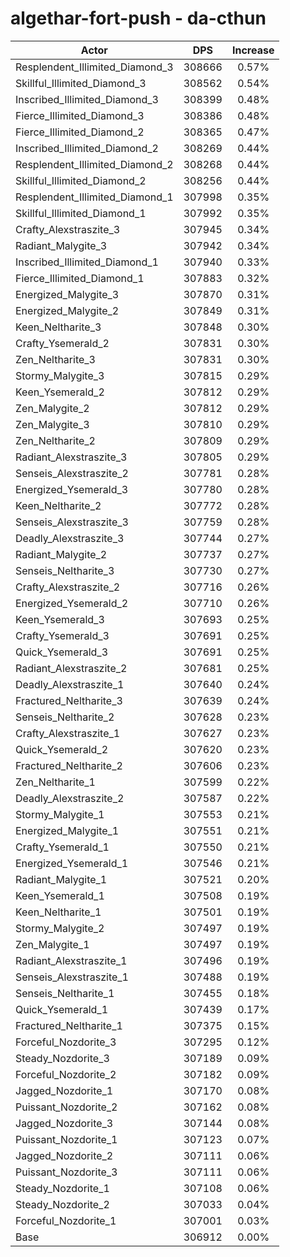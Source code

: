 # algethar-fort-push - da-cthun
| Actor | DPS | Increase |
|---|:---:|:---:|
|Resplendent_Illimited_Diamond_3|308666|0.57%|
|Skillful_Illimited_Diamond_3|308562|0.54%|
|Inscribed_Illimited_Diamond_3|308399|0.48%|
|Fierce_Illimited_Diamond_3|308386|0.48%|
|Fierce_Illimited_Diamond_2|308365|0.47%|
|Inscribed_Illimited_Diamond_2|308269|0.44%|
|Resplendent_Illimited_Diamond_2|308268|0.44%|
|Skillful_Illimited_Diamond_2|308256|0.44%|
|Resplendent_Illimited_Diamond_1|307998|0.35%|
|Skillful_Illimited_Diamond_1|307992|0.35%|
|Crafty_Alexstraszite_3|307945|0.34%|
|Radiant_Malygite_3|307942|0.34%|
|Inscribed_Illimited_Diamond_1|307940|0.33%|
|Fierce_Illimited_Diamond_1|307883|0.32%|
|Energized_Malygite_3|307870|0.31%|
|Energized_Malygite_2|307849|0.31%|
|Keen_Neltharite_3|307848|0.30%|
|Crafty_Ysemerald_2|307831|0.30%|
|Zen_Neltharite_3|307831|0.30%|
|Stormy_Malygite_3|307815|0.29%|
|Keen_Ysemerald_2|307812|0.29%|
|Zen_Malygite_2|307812|0.29%|
|Zen_Malygite_3|307810|0.29%|
|Zen_Neltharite_2|307809|0.29%|
|Radiant_Alexstraszite_3|307805|0.29%|
|Senseis_Alexstraszite_2|307781|0.28%|
|Energized_Ysemerald_3|307780|0.28%|
|Keen_Neltharite_2|307772|0.28%|
|Senseis_Alexstraszite_3|307759|0.28%|
|Deadly_Alexstraszite_3|307744|0.27%|
|Radiant_Malygite_2|307737|0.27%|
|Senseis_Neltharite_3|307730|0.27%|
|Crafty_Alexstraszite_2|307716|0.26%|
|Energized_Ysemerald_2|307710|0.26%|
|Keen_Ysemerald_3|307693|0.25%|
|Crafty_Ysemerald_3|307691|0.25%|
|Quick_Ysemerald_3|307691|0.25%|
|Radiant_Alexstraszite_2|307681|0.25%|
|Deadly_Alexstraszite_1|307640|0.24%|
|Fractured_Neltharite_3|307639|0.24%|
|Senseis_Neltharite_2|307628|0.23%|
|Crafty_Alexstraszite_1|307627|0.23%|
|Quick_Ysemerald_2|307620|0.23%|
|Fractured_Neltharite_2|307606|0.23%|
|Zen_Neltharite_1|307599|0.22%|
|Deadly_Alexstraszite_2|307587|0.22%|
|Stormy_Malygite_1|307553|0.21%|
|Energized_Malygite_1|307551|0.21%|
|Crafty_Ysemerald_1|307550|0.21%|
|Energized_Ysemerald_1|307546|0.21%|
|Radiant_Malygite_1|307521|0.20%|
|Keen_Ysemerald_1|307508|0.19%|
|Keen_Neltharite_1|307501|0.19%|
|Stormy_Malygite_2|307497|0.19%|
|Zen_Malygite_1|307497|0.19%|
|Radiant_Alexstraszite_1|307496|0.19%|
|Senseis_Alexstraszite_1|307488|0.19%|
|Senseis_Neltharite_1|307455|0.18%|
|Quick_Ysemerald_1|307439|0.17%|
|Fractured_Neltharite_1|307375|0.15%|
|Forceful_Nozdorite_3|307295|0.12%|
|Steady_Nozdorite_3|307189|0.09%|
|Forceful_Nozdorite_2|307182|0.09%|
|Jagged_Nozdorite_1|307170|0.08%|
|Puissant_Nozdorite_2|307162|0.08%|
|Jagged_Nozdorite_3|307144|0.08%|
|Puissant_Nozdorite_1|307123|0.07%|
|Jagged_Nozdorite_2|307111|0.06%|
|Puissant_Nozdorite_3|307111|0.06%|
|Steady_Nozdorite_1|307108|0.06%|
|Steady_Nozdorite_2|307033|0.04%|
|Forceful_Nozdorite_1|307001|0.03%|
|Base|306912|0.00%|
